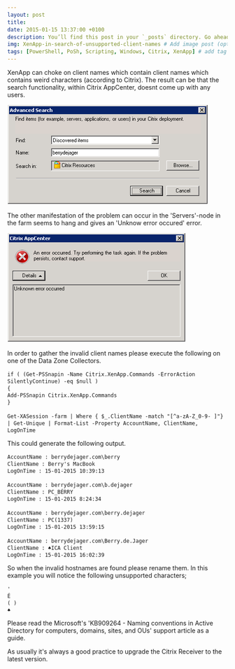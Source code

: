 ```yaml
---
layout: post
title: 
date: 2015-01-15 13:37:00 +0100
description: You’ll find this post in your `_posts` directory. Go ahead and edit it and re-build the site to see your changes. # Add post description (optional)
img: XenApp-in-search-of-unsupported-client-names # Add image post (optional)
tags: [PowerShell, PoSh, Scripting, Windows, Citrix, XenApp] # add tag
---
```

XenApp can choke on client names which contain client names which contains weird characters (according to Citrix). The result can be that the search functionality, within Citrix AppCenter, doesnt come up with any users.

![](/assets/img/XenApp-in-search-of-unsupported-client-names_img00.png)

The other manifestation of the problem can occur in the 'Servers'-node in the farm seems to hang and gives an 'Unknow error occured' error.

![](/assets/img/XenApp-in-search-of-unsupported-client-names_img01.png)

In order to gather the invalid client names please execute the following on one of the Data Zone Collectors.

```
if ( (Get-PSSnapin -Name Citrix.XenApp.Commands -ErrorAction SilentlyContinue) -eq $null )
{
Add-PSSnapin Citrix.XenApp.Commands
}

Get-XASession -farm | Where { $_.ClientName -match "[^a-zA-Z_0-9- ]"} | Get-Unique | Format-List -Property AccountName, ClientName, LogOnTime
```

This could generate the following output.

```
AccountName : berrydejager.com\berry
ClientName : Berry's MacBook
LogOnTime : 15-01-2015 10:39:13

AccountName : berrydejager.com\b.dejager
ClientName : PC_BÉRRY
LogOnTime : 15-01-2015 8:24:34

AccountName : berrydejager.com\berry.dejager
ClientName : PC(1337)
LogOnTime : 15-01-2015 13:59:15

AccountName : berrydejager.com\Berry.de.Jager
ClientName : ♠ICA Client
LogOnTime : 15-01-2015 16:02:39
```

So when the invalid hostnames are found please rename them. In this example you will notice the following unsupported characters;

```
'
É
( )
♠
```


Please read the Microsoft's 'KB909264 - Naming conventions in Active Directory for computers, domains, sites, and OUs' support article as a guide.

As usually it's always a good practice to upgrade the Citrix Receiver to the latest version.